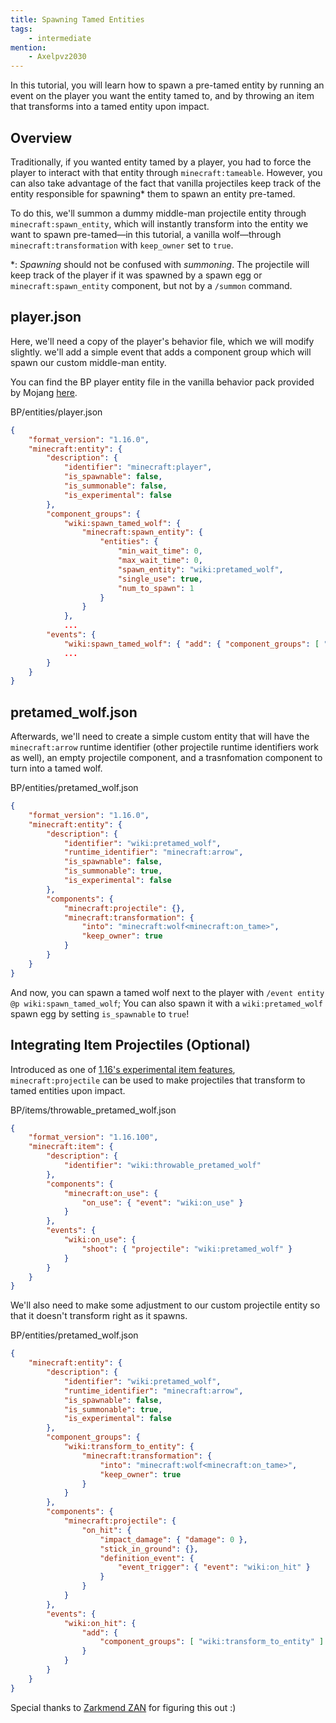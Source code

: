 ```yaml
---
title: Spawning Tamed Entities
tags:
    - intermediate
mention:
    - Axelpvz2030
---
```


In this tutorial, you will learn how to spawn a pre-tamed entity by running an event on the player you want the entity tamed to, and by throwing an item that transforms into a tamed entity upon impact.

## Overview

Traditionally, if you wanted entity tamed by a player, you had to force the player to interact with that entity through `minecraft:tameable`. However, you can also take advantage of the fact that vanilla projectiles keep track of the entity responsible for spawning\* them to spawn an entity pre-tamed.

To do this, we'll summon a dummy middle-man projectile entity through `minecraft:spawn_entity`, which will instantly transform into the entity we want to spawn pre-tamed—in this tutorial, a vanilla wolf—through `minecraft:transformation` with `keep_owner` set to `true`.

\*: _Spawning_ should not be confused with _summoning_. The projectile will keep track of the player if it was spawned by a spawn egg or `minecraft:spawn_entity` component, but not by a `/summon` command.

## player.json

Here, we'll need a copy of the player's behavior file, which we will modify slightly. we'll add a simple event that adds a component group which will spawn our custom middle-man entity.

You can find the BP player entity file in the vanilla behavior pack provided by Mojang [here](https://aka.ms/behaviorpacktemplate).

<CodeHeader>BP/entities/player.json</CodeHeader>
```json
{
    "format_version": "1.16.0",
    "minecraft:entity": {
        "description": {
            "identifier": "minecraft:player",
            "is_spawnable": false,
            "is_summonable": false,
            "is_experimental": false
        },
        "component_groups": {
            "wiki:spawn_tamed_wolf": {
                "minecraft:spawn_entity": {
                    "entities": {
                        "min_wait_time": 0,
                        "max_wait_time": 0,
                        "spawn_entity": "wiki:pretamed_wolf",
                        "single_use": true,
                        "num_to_spawn": 1
                    }
                }
            },
            ...
        "events": {
            "wiki:spawn_tamed_wolf": { "add": { "component_groups": [ "wiki:spawn_tamed_wolf" ] } }
            ...
        }
    }
}
```

## pretamed_wolf.json

Afterwards, we'll need to create a simple custom entity that will have the `minecraft:arrow` runtime identifier (other projectile runtime identifiers work as well), an empty projectile component, and a trasnfomation component to turn into a tamed wolf.

<CodeHeader>BP/entities/pretamed_wolf.json</CodeHeader>
```json
{
	"format_version": "1.16.0",
	"minecraft:entity": {
		"description": {
			"identifier": "wiki:pretamed_wolf",
			"runtime_identifier": "minecraft:arrow",
			"is_spawnable": false,
			"is_summonable": true,
			"is_experimental": false
		},
		"components": {
			"minecraft:projectile": {},
			"minecraft:transformation": {
				"into": "minecraft:wolf<minecraft:on_tame>",
				"keep_owner": true
			}
		}
	}
}
```

And now, you can spawn a tamed wolf next to the player with `/event entity @p wiki:spawn_tamed_wolf`; You can also spawn it with a `wiki:pretamed_wolf` spawn egg by setting `is_spawnable` to `true`!

## Integrating Item Projectiles (Optional)

Introduced as one of [1.16's experimental item features](https://wiki.bedrock.dev/items/items-16.html), `minecraft:projectile` can be used to make projectiles that transform to tamed entities upon impact. 

<CodeHeader>BP/items/throwable_pretamed_wolf.json</CodeHeader>
```json
{
    "format_version": "1.16.100",
    "minecraft:item": {
        "description": {
            "identifier": "wiki:throwable_pretamed_wolf"
        },
        "components": {
            "minecraft:on_use": {
                "on_use": { "event": "wiki:on_use" }
            }
        },
        "events": {
            "wiki:on_use": {
                "shoot": { "projectile": "wiki:pretamed_wolf" }
            }
        }
    }
}
```

We'll also need to make some adjustment to our custom projectile entity so that it doesn't transform right as it spawns.

<CodeHeader>BP/entities/pretamed_wolf.json</CodeHeader>
```json
{
    "minecraft:entity": {
        "description": {
			"identifier": "wiki:pretamed_wolf",
			"runtime_identifier": "minecraft:arrow",
			"is_spawnable": false,
			"is_summonable": true,
			"is_experimental": false
        },
        "component_groups": {
            "wiki:transform_to_entity": {
                "minecraft:transformation": {
                    "into": "minecraft:wolf<minecraft:on_tame>",
                    "keep_owner": true
                }
            }
        },
        "components": {
            "minecraft:projectile": {
                "on_hit": {
                    "impact_damage": { "damage": 0 },
                    "stick_in_ground": {},
                    "definition_event": {
                        "event_trigger": { "event": "wiki:on_hit" }
                    }
                }
            }
        },
        "events": {
            "wiki:on_hit": {
                "add": {
                    "component_groups": [ "wiki:transform_to_entity" ]
                }
            }
        }
    }
}
```

Special thanks to [Zarkmend ZAN](https://twitter.com/Zarkmend_ZAN) for figuring this out :)
